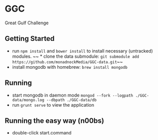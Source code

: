 # GGC
Great Gulf Challenge
## Getting Started
* run `npm install` and `bower install` to install necessary (untracked) modules.
~~ * clone the data submodule: `git submodule add https://github.com/monadnockMedia/GGC-data.git`~~
* install mongodb with homebrew: `brew install mongodb`

## Running
* start mongodb in daemon mode `mongod --fork --logpath ./GGC-data/mongo.log --dbpath ./GGC-data/db`
* run `grunt serve` to view the application

## Running the easy way (n00bs)
* double-click start.command

